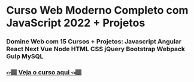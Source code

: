 <h1> Curso Web Moderno Completo com JavaScript 2022 + Projetos</h1>
<h3>Domine Web com 15 Cursos + Projetos: Javascript Angular React Next Vue Node HTML CSS jQuery Bootstrap Webpack Gulp MySQL</h3>
<h3><a href='https://www.udemy.com/course/curso-web/' target='_blank'>👉🏽 Veja o curso aqui 👈🏽</a></h3>
